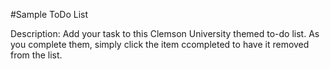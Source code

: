 #Sample ToDo List

Description:
Add your task to this Clemson University themed to-do list. As you complete them, simply click the item ccompleted to have it removed from the list.
